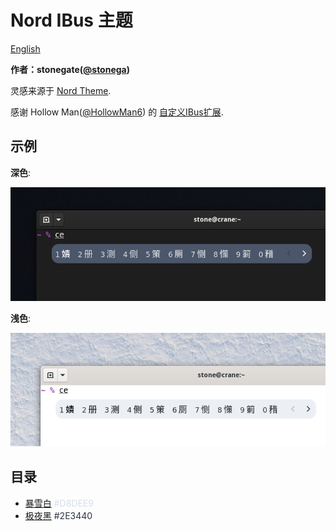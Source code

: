 # Nord IBus 主题

[English](README.md)

**作者：stonegate([@stonega](https://github.com/stonega))**

灵感来源于 [Nord Theme](https://www.nordtheme.com/docs/colors-and-palettes).

感谢 Hollow Man([@HollowMan6](https://github.com/HollowMan6)) 的 [自定义IBus扩展](https://extensions.gnome.org/extension/4112/customize-ibus/).

## 示例

**深色**:

![](img/polar-night-dark.png)

**浅色**:

![](img/snow-storm-light.png)

## 目录

- [暴雪白](snow-storm-light.css) <font color=#d8dee9>#D8DEE9</font>
- [极夜黑](polar-night-dark.css) <font color=#2e3440>#2E3440</font>
